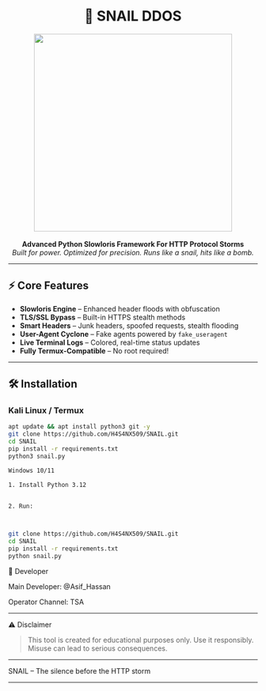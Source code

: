 
<h1 align="center">🦠 SNAIL DDOS</h1>
<p align="center">
  <img src="https://i.imgur.com/ATj7oCG.png" width="400"/><br><br>
  <b>Advanced Python Slowloris Framework For HTTP Protocol Storms</b><br>
  <i>Built for power. Optimized for precision. Runs like a snail, hits like a bomb.</i>
</p>

---

## ⚡ Core Features

- **Slowloris Engine** – Enhanced header floods with obfuscation
- **TLS/SSL Bypass** – Built-in HTTPS stealth methods
- **Smart Headers** – Junk headers, spoofed requests, stealth flooding
- **User-Agent Cyclone** – Fake agents powered by `fake_useragent`
- **Live Terminal Logs** – Colored, real-time status updates
- **Fully Termux-Compatible** – No root required!

---

## 🛠️ Installation

### Kali Linux / Termux
```bash
apt update && apt install python3 git -y
git clone https://github.com/H4S4NX509/SNAIL.git
cd SNAIL
pip install -r requirements.txt
python3 snail.py

Windows 10/11

1. Install Python 3.12


2. Run:



git clone https://github.com/H4S4NX509/SNAIL.git
cd SNAIL
pip install -r requirements.txt
python snail.py
```

🧠 Developer

Main Developer: @Asif_Hassan

Operator Channel: TSA



---

⚠️ Disclaimer

> This tool is created for educational purposes only. Use it responsibly.
Misuse can lead to serious consequences.




---

SNAIL – The silence before the HTTP storm

---
